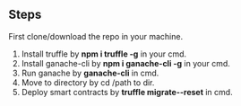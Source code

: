 ## Steps

First clone/download the repo in your machine. 

1. Install truffle by **npm i truffle -g** in your cmd.
2. Install ganache-cli by **npm i ganache-cli -g** in your cmd.
3. Run ganache by **ganache-cli** in cmd.
4. Move to directory by cd /path to dir.
5. Deploy smart contracts by **truffle migrate--reset** in cmd.

